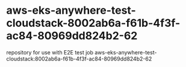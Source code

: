 # aws-eks-anywhere-test-cloudstack-8002ab6a-f61b-4f3f-ac84-80969dd824b2-62
repository for use with E2E test job aws-eks-anywhere-test-cloudstack:8002ab6a-f61b-4f3f-ac84-80969dd824b2-62
